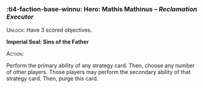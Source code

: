 ### :ti4-faction-base-winnu: **Hero**: Mathis Mathinus – _Reclamation Executor_

<span style="font-variant:small-caps;">Unlock</span>: Have 3 scored objectives.

**Imperial Seal: Sins of the Father**

<span style="font-variant:small-caps;">Action</span>:

Perform the primary ability of any strategy card. Then, choose any number of other players. Those players may perform the secondary ability of that strategy card. Then, purge this card.
